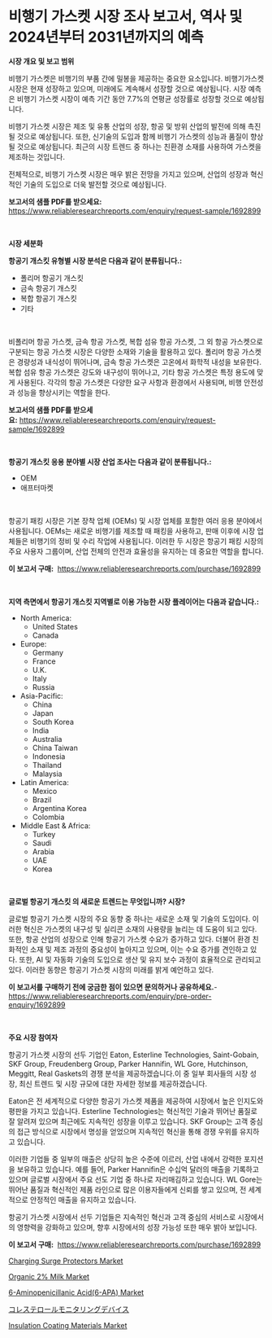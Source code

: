 <p><h1>비행기 가스켓 시장 조사 보고서, 역사 및 2024년부터 2031년까지의 예측</h1></p><p><strong>시장 개요 및 보고 범위</strong></p>
<p><p>비행기 가스켓은 비행기의 부품 간에 밀봉을 제공하는 중요한 요소입니다. 비행기가스켓 시장은 현재 성장하고 있으며, 미래에도 계속해서 성장할 것으로 예상됩니다. 시장 예측은 비행기 가스켓 시장이 예측 기간 동안 7.7%의 연평균 성장률로 성장할 것으로 예상됩니다. </p><p>비행기 가스켓 시장은 제조 및 유통 산업의 성장, 항공 및 방위 산업의 발전에 의해 촉진될 것으로 예상됩니다. 또한, 신기술의 도입과 함께 비행기 가스켓의 성능과 품질이 향상될 것으로 예상됩니다. 최근의 시장 트렌드 중 하나는 친환경 소재를 사용하여 가스켓을 제조하는 것입니다. </p><p>전체적으로, 비행기 가스켓 시장은 매우 밝은 전망을 가지고 있으며, 산업의 성장과 혁신적인 기술의 도입으로 더욱 발전할 것으로 예상됩니다.</p></p>
<p><strong>보고서의 샘플 PDF를 받으세요:</strong> <a href="https://www.reliableresearchreports.com/enquiry/request-sample/1692899">https://www.reliableresearchreports.com/enquiry/request-sample/1692899</a></p>
<p>&nbsp;</p>
<p><strong>시장 세분화</strong></p>
<p><strong>항공기 개스킷 유형별 시장 분석은 다음과 같이 분류됩니다.:</strong></p>
<p><ul><li>폴리머 항공기 개스킷</li><li>금속 항공기 개스킷</li><li>복합 항공기 개스킷</li><li>기타</li></ul></p>
<p>&nbsp;</p>
<p><p>비폴리머 항공 가스켓, 금속 항공 가스켓, 복합 섬유 항공 가스켓, 그 외 항공 가스켓으로 구분되는 항공 가스켓 시장은 다양한 소재와 기술을 활용하고 있다. 폴리머 항공 가스켓은 경량성과 내식성이 뛰어나며, 금속 항공 가스켓은 고온에서 화학적 내성을 보유한다. 복합 섬유 항공 가스켓은 강도와 내구성이 뛰어나고, 기타 항공 가스켓은 특정 용도에 맞게 사용된다. 각각의 항공 가스켓은 다양한 요구 사항과 환경에서 사용되며, 비행 안전성과 성능을 향상시키는 역할을 한다.</p></p>
<p><strong>보고서의 샘플 PDF를 받으세요:</strong>&nbsp;<a href="https://www.reliableresearchreports.com/enquiry/request-sample/1692899">https://www.reliableresearchreports.com/enquiry/request-sample/1692899</a></p>
<p>&nbsp;</p>
<p><strong> 항공기 개스킷 응용 분야별 시장 산업 조사는 다음과 같이 분류됩니다.:</strong></p>
<p><ul><li>OEM</li><li>애프터마켓</li></ul></p>
<p>&nbsp;</p>
<p><p>항공기 패킹 시장은 기본 장착 업체 (OEMs) 및 시장 업체를 포함한 여러 응용 분야에서 사용됩니다. OEMs는 새로운 비행기를 제조할 때 패킹을 사용하고, 판매 이후에 시장 업체들은 비행기의 정비 및 수리 작업에 사용됩니다. 이러한 두 시장은 항공기 패킹 시장의 주요 사용자 그룹이며, 산업 전체의 안전과 효율성을 유지하는 데 중요한 역할을 합니다.</p></p>
<p><strong>이 보고서 구매:</strong>&nbsp; <a href="https://www.reliableresearchreports.com/purchase/1692899">https://www.reliableresearchreports.com/purchase/1692899</a></p>
<p>&nbsp;</p>
<p><strong>지역 측면에서 항공기 개스킷 지역별로 이용 가능한 시장 플레이어는 다음과 같습니다.:</strong></p>
<p><ul>
    <li>
        North America:
        <ul>
            <li>United States</li>
            <li>Canada</li>
        </ul>
    </li>
    <li>
        Europe:
        <ul>
            <li>Germany</li>
            <li>France</li>
            <li>U.K.</li>
            <li>Italy</li>
            <li>Russia</li>
        </ul>
    </li>
    <li>
        Asia-Pacific:
        <ul>
            <li>China</li>
            <li>Japan</li>
            <li>South Korea</li>
            <li>India</li>
            <li>Australia</li>
            <li>China Taiwan</li>
            <li>Indonesia</li>
            <li>Thailand</li>
            <li>Malaysia</li>
        </ul>
    </li>
    <li>
        Latin America:
        <ul>
            <li>Mexico</li>
            <li>Brazil</li>
            <li>Argentina Korea</li>
            <li>Colombia</li>
        </ul>
    </li>
    <li>
        Middle East & Africa:
        <ul>
            <li>Turkey</li>
            <li>Saudi</li>
            <li>Arabia</li>
            <li>UAE</li>
            <li>Korea</li>
        </ul>
    </li>
    </ul></p>
<p>&nbsp;</p>
<p><strong>글로벌 항공기 개스킷 의 새로운 트렌드는 무엇입니까? 시장?</strong></p>
<p><p>글로벌 항공기 가스켓 시장의 주요 동향 중 하나는 새로운 소재 및 기술의 도입이다. 이러한 혁신은 가스켓의 내구성 및 실리콘 소재의 사용량을 늘리는 데 도움이 되고 있다. 또한, 항공 산업의 성장으로 인해 항공기 가스켓 수요가 증가하고 있다. 더불어 환경 친화적인 소재 및 제조 과정의 중요성이 높아지고 있으며, 이는 수요 증가를 견인하고 있다. 또한, AI 및 자동화 기술의 도입으로 생산 및 유지 보수 과정이 효율적으로 관리되고 있다. 이러한 동향은 항공기 가스켓 시장의 미래를 밝게 예언하고 있다.</p></p>
<p><strong>이 보고서를 구매하기 전에 궁금한 점이 있으면 문의하거나 공유하세요.</strong>- <a href="https://www.reliableresearchreports.com/enquiry/pre-order-enquiry/1692899">https://www.reliableresearchreports.com/enquiry/pre-order-enquiry/1692899</a></p>
<p>&nbsp;</p>
<p><strong>주요 시장 참여자</strong></p>
<p><p>항공기 가스켓 시장의 선두 기업인 Eaton, Esterline Technologies, Saint-Gobain, SKF Group, Freudenberg Group, Parker Hannifin, WL Gore, Hutchinson, Meggitt, Real Gaskets의 경쟁 분석을 제공하겠습니다.이 중 일부 회사들의 시장 성장, 최신 트렌드 및 시장 규모에 대한 자세한 정보를 제공하겠습니다. </p><p>Eaton은 전 세계적으로 다양한 항공기 가스켓 제품을 제공하여 시장에서 높은 인지도와 평판을 가지고 있습니다. Esterline Technologies는 혁신적인 기술과 뛰어난 품질로 잘 알려져 있으며 최근에도 지속적인 성장을 이루고 있습니다. SKF Group는 고객 중심의 접근 방식으로 시장에서 명성을 얻었으며 지속적인 혁신을 통해 경쟁 우위를 유지하고 있습니다.</p><p>이러한 기업들 중 일부의 매출은 상당히 높은 수준에 이르러, 산업 내에서 강력한 포지션을 보유하고 있습니다. 예를 들어, Parker Hannifin은 수십억 달러의 매출을 기록하고 있으며 글로벌 시장에서 주요 선도 기업 중 하나로 자리매김하고 있습니다. WL Gore는 뛰어난 품질과 혁신적인 제품 라인으로 많은 이용자들에게 신뢰를 쌓고 있으며, 전 세계적으로 안정적인 매출을 유지하고 있습니다.</p><p>항공기 가스켓 시장에서 선두 기업들은 지속적인 혁신과 고객 중심의 서비스로 시장에서의 영향력을 강화하고 있으며, 향후 시장에서의 성장 가능성 또한 매우 밝아 보입니다.</p></p>
<p><strong>이 보고서 구매:</strong>&nbsp;&nbsp;<a href="https://www.reliableresearchreports.com/purchase/1692899">https://www.reliableresearchreports.com/purchase/1692899</a></p>
<p><p><a href="https://github.com/provorikovar/Market-Research-Report-List-3/blob/main/charging-surge-protectors-market.md">Charging Surge Protectors Market</a></p><p><a href="https://three-jumbo-f6d.notion.site/Organic-2-Milk-Market-Research-Report-Provides-Critical-Insights-that-can-help-Shape-Business-Devel-0b29f668583742d4ad7e813d16a1347d">Organic 2% Milk Market</a></p><p><a href="https://iodized-pantydraco-05c.notion.site/6-Aminopenicillanic-Acid-6-APA-Market-Size-and-Growth-Market-Segmentation-Regional-and-Country-Br-d888f49f4b454c36b43515efef8fa3bc">6-Aminopenicillanic Acid(6-APA) Market</a></p><p><a href="https://github.com/cbigkbh02719/Market-Research-Report-List-1/blob/main/8351636185560.md">コレステロールモニタリングデバイス</a></p><p><a href="https://view.publitas.com/reportprime-1/decoding-the-insulation-coating-materials-market-a-deep-dive-into-the-latest-market-trends-market-segmentation-and-competitive-analysis/">Insulation Coating Materials Market</a></p></p>
